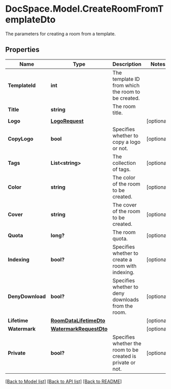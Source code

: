 # DocSpace.Model.CreateRoomFromTemplateDto
The parameters for creating a room from a template.

## Properties

Name | Type | Description | Notes
------------ | ------------- | ------------- | -------------
**TemplateId** | **int** | The template ID from which the room to be created. | 
**Title** | **string** | The room title. | 
**Logo** | [**LogoRequest**](.md) |  | [optional] 
**CopyLogo** | **bool** | Specifies whether to copy a logo or not. | [optional] 
**Tags** | **List&lt;string&gt;** | The collection of tags. | [optional] 
**Color** | **string** | The color of the room to be created. | [optional] 
**Cover** | **string** | The cover of the room to be created. | [optional] 
**Quota** | **long?** | The room quota. | [optional] 
**Indexing** | **bool?** | Specifies whether to create a room with indexing. | [optional] 
**DenyDownload** | **bool?** | Specifies whether to deny downloads from the room. | [optional] 
**Lifetime** | [**RoomDataLifetimeDto**](.md) |  | [optional] 
**Watermark** | [**WatermarkRequestDto**](.md) |  | [optional] 
**Private** | **bool?** | Specifies whether the room to be created is private or not. | [optional] 

[[Back to Model list]](../README.md#documentation-for-models) [[Back to API list]](../README.md#documentation-for-api-endpoints) [[Back to README]](../README.md)

